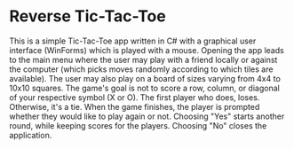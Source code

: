 # Reverse Tic-Tac-Toe
This is a simple Tic-Tac-Toe app written in C# with a graphical user interface (WinForms) which is played with a mouse. Opening the app leads to the main menu where the user may play with a friend locally or against the computer (which picks moves randomly according to which tiles are available). The user may also play on a board of sizes varying from 4x4 to 10x10 squares. The game's goal is not to score a row, column, or diagonal of your respective symbol (X or O). The first player who does, loses. Otherwise, it's a tie. When the game finishes, the player is prompted whether they would like to play again or not. Choosing "Yes" starts another round, while keeping scores for the players. Choosing "No" closes the application.
